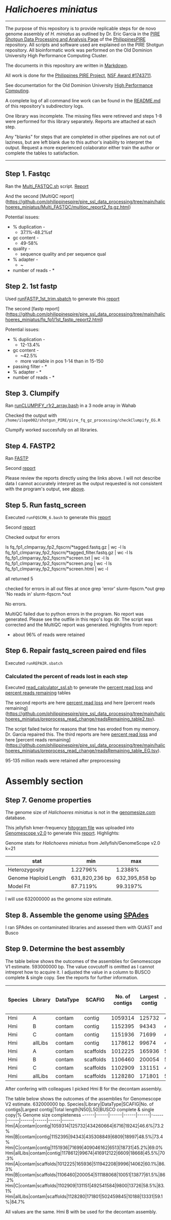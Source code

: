 # *Halichoeres miniatus*
***

The purpose of this repository is to provide replicable steps for de novo genome assembly of *H. miniatus* as outlined by Dr. Eric Garcia in the [PIRE Shotgun Data Processing and Analysis Page](https://github.com/philippinespire/pire_ssl_data_processing) of the [PhilippinesPIRE](https://github.com/philippinespire) repository.  All scripts and software used are explained on the PIRE Shotgun repository.  All bioinformatic work was performed on the Old Dominion University High Performance Computing Cluster.

The documents in this repository are written in [Markdown](https://www.markdownguide.org/basic-syntax/#links).

All work is done for the [Philippines PIRE Project](https://sites.wp.odu.edu/PIRE/), [NSF Award #1743711](https://www.nsf.gov/awardsearch/showAward?AWD_ID=1743711).

See documentation for the Old Dominion University [High Performance Computing](https://www.odu.edu/facultystaff/research/resources/computing/high-performance-computing/user-documentation).

A complete log of all command line work can be found in the [README.md](https://github.com/philippinespire/pire_ssl_data_processing/tree/main/halichoeres_miniatus/logs) of this repository's subdirectory logs.

One library was incomplete.  The missing files were retireved and steps 1-8 were performed for this library separately.  Reports are attached at each step.

<a name="blank"> </a> Any "blanks" for steps that are completed in other pipelines are not out of laziness, but are left blank due to this author's inability to interpret the output.  Request a more experienced colaborator either train the author or complete the tables to satisfaction.
***

## Step 1. Fastqc

Ran the [Multi_FASTQC.sh](https://github.com/philippinespire/pire_fq_gz_processing/blob/main/Multi_FASTQC.sh) script. [Report](https://github.com/philippinespire/pire_ssl_data_processing/tree/main/halichoeres_miniatus/Multi_FASTQC/multiqc_report_fq.gz.html)

And the second [MultiQC report] (https://github.com/philippinespire/pire_ssl_data_processing/tree/main/halichoeres_miniatus/Multi_FASTQC/multiqc_report2_fq.gz.html)

Potential issues:
* % duplication - 
  * 37.1%-48.2%sf
* gc content - 
  * 49-58%
* quality - 
  * sequence quality and per sequence qual 
* % adapter - 
  * ~
* number of reads - 
  * 

## Step 2.  1st fastp

Used [runFASTP_1st_trim.sbatch](https://github.com/philippinespire/pire_fq_gz_processing/blob/main/runFASTP_1st_trim.sbatch) to generate this [report](https://github.com/philippinespire/pire_ssl_data_processing/tree/main/halichoeres_miniatus/fq_fp1/1st_fastp_report.html)

The second [fastp report] (https://github.com/philippinespire/pire_ssl_data_processing/tree/main/halichoeres_miniatus/fq_fp1/1st_fastp_report2.html)


Potential issues:
* % duplication -
  * 12-13.4%
* gc content -
  * ~42.5%
  * more variable in pos 1-14 than in 15-150 
* passing filter -
  * 
* % adapter -
  *
* number of reads -
  *

## Step 3. Clumpify

Ran [runCLUMPIFY_r1r2_array.bash](https://github.com/philippinespire/pire_fq_gz_processing/blob/main/runCLUMPIFY_r1r2_array.bash) in a 3 node array in Wahab

Checked the output with `/home/ilope002/shotgun_PIRE/pire_fq_gz_processing/checkClumpify_EG.R`

Clumpify worked succesfully on all libraries.

## Step 4. FASTP2

Ran [FASTP](https://github.com/philippinespire/pire_ssl_data_processing/tree/main/halichoeres_miniatus/fq_fp1_clmparray_fp2/2nd_fastp_report.html)

Second [report](https://github.com/philippinespire/pire_ssl_data_processing/tree/main/halichoeres_miniatus/fq_fp1_clmparray_fp2/2nd_fastp_report2.html)

Please review the reports directly using the links above.  I will not describe data I cannot accurately interpret as the output requested is not consistent with the program's output, see [above](#blank).

## Step 5. Run fastq_screen

Executed `runFQSCRN_6.bash` to generate this [report](https://github.com/philippinespire/pire_ssl_data_processing/tree/main/halichoeres_miniatus/fq_fp1_clmparray_fp2_fqscrn/fqsrn_report.html)

Second [report](https://github.com/philippinespire/pire_ssl_data_processing/tree/main/halichoeres_miniatus/fq_fp1_clmparray_fp2_fqscrn/fqsrn_report2.html)

Checked output for errors

ls fq_fp1_clmparray_fp2_fqscrn/*tagged.fastq.gz | wc -l
ls fq_fp1_clmparray_fp2_fqscrn/*tagged_filter.fastq.gz | wc -l 
ls fq_fp1_clmparray_fp2_fqscrn/*screen.txt | wc -l
ls fq_fp1_clmparray_fp2_fqscrn/*screen.png | wc -l
ls fq_fp1_clmparray_fp2_fqscrn/*screen.html | wc -l

all returned 5

checked for errors in all out files at once
grep 'error' slurm-fqscrn.*out
grep 'No reads in' slurm-fqscrn.*out

No errors.

MultiQC failed due to python errors in the program.  No report was generated.  Please see the outfile in this repo's logs dir.
The script was corrected and the MultiQC report was generated.
Highlights from report:
* about 96% of reads were retained

## Step 6. Repair fastq_screen paired end files

Executed `runREPAIR.sbatch`

### Calculated the percent of reads lost in each step

Executed [read_calculator_ssl.sh](https://github.com/philippinespire/pire_fq_gz_processing/blob/main/read_calculator_ssl.sh) to generate the [percent read loss](https://github.com/philippinespire/pire_ssl_data_processing/tree/main/halichoeres_miniatus/preprocess_read_change/readLoss_table.tsv) and [percent reads remaining](https://github.com/philippinespire/pire_ssl_data_processing/tree/main/halichoeres_miniatus/preprocess_read_change/readsRemaining_table.tsv) tables

The second reports are here [percent read loss](https://github.com/philippinespire/pire_ssl_data_processing/tree/main/halichoeres_miniatus/preprocess_read_change/readLoss_table2.tsv) and here [percent reads remaining] (https://github.com/philippinespire/pire_ssl_data_processing/tree/main/halichoeres_miniatus/preprocess_read_change/readsRemaining_table2.tsv).

The script failed twice for reasons that time has eroded from my memory.  Dr. Garcia repaired this.
The third reports are here [percent read loss](https://github.com/philippinespire/pire_ssl_data_processing/tree/main/halichoeres_miniatus/preprocess_read_change/readLoss_table_EG.tsv) and here [percent reads remaining] (https://github.com/philippinespire/pire_ssl_data_processing/tree/main/halichoeres_miniatus/preprocess_read_change/readsRemaining_table_EG.tsv).

95-135 million reads were retained after preprocessing

# Assembly section

## Step 7. Genome properties

The genome size of *Halichoeres miniatus* is not in the [genomesize.com](https://www.genomesize.com/) database.

This jellyfish kmer-frequency [hitogram file](https://github.com/philippinespire/pire_ssl_data_processing/tree/main/halichoeres_miniatus/jellyfish_out/Hmi_all_reads.histo) was uploaded into [Genomescope v2.0](http://qb.cshl.edu/genomescope/genomescope2.0/) to generate this [report](http://genomescope.org/genomescope2.0/analysis.php?code=ZiuyUi6puHvBqiz4BSQ1). Highlights:

Genome stats for *Halichoeres miniatus* from Jellyfish/GenomeScope v2.0 k=21

stat|min|max|
------|------|------
Heterozygosity |1.22796% |1.2388%
Genome Haploid Length |631,820,236 bp  |632,395,858 bp
Model Fit |87.7119%  |99.3197%

I will use 632000000 as the genome size estimate.

## Step 8. Assemble the genome using [SPAdes](https://github.com/ablab/spades#sec3.2)

I ran SPAdes on contaminated libraries and assesed them with QUAST and Busco

## Step 9. Determine the best assembly

The table below shows the outcomes of the assemblies for Genomescope V1 estimate. 593000000 bp.  The value covcutoff is omitted as I cannot intrepret how to acquire it. I adjusted the value in a column to BUSCO complete & single copy.  See the reports for further information.

Species|Library|DataType|SCAFIG|No. of contigs|Largest contig|Total length|N50|L50|BUSCO complete & single copy|% Genome size completeness
------|------|------|------|------|------|------|------|------|------|------
Hmi|A|contam|contig|1059314|125732|434260664|6716|19242|46.6%|73.2%
Hmi|B|contam|contig|1152395|94343|435308849|6809|18997|48.5%|73.4%
Hmi|C|contam|contig|1151936|71699|409046162|6513|18731|45.2%|69.0%
Hmi|allLibs|contam|contig|1178612|99674|416912122|6609|18668|45.5%|70.3%
Hmi|A|contam|scaffolds|1012225|165936|511942208|9996|14062|60.1%|86.3%
Hmi|B|contam|scaffolds|1106460|200054|511188068|10051|13877|61.5%|86.2%
Hmi|C|contam|scaffolds|1102909|131151|492541584|9800|13726|58.5%|83.1%
Hmi|allLibs|contam|scaffolds|1128280|171801|502459845|10188|13331|59.1%|84.7%

After confering with colleagues I picked Hmi B for the decontam assembly.

The table below shows the outcomes of the assemblies for Genomescope V2 estimate. 632000000 bp.
Species|Library|DataType|SCAFIG|No. of contigs|Largest contig|Total length|N50|L50|BUSCO complete & single copy|% Genome size completeness
------|------|------|------|------|------|------|------|------|------|------
Hmi|A|contam|contig|1059314|125732|434260664|6716|19242|46.6%|73.2%
Hmi|B|contam|contig|1152395|94343|435308849|6809|18997|48.5%|73.4%
Hmi|C|contam|contig|1151936|71699|409046162|6513|18731|45.2%|69.0%
Hmi|allLibs|contam|contig|1178612|99674|416912122|6609|18668|45.5%|70.3%
Hmi|A|contam|scaffolds|1012225|165936|511942208|9996|14062|60.1%|86.3%
Hmi|B|contam|scaffolds|1106460|200054|511188068|10051|13877|61.5%|86.2%
Hmi|C|contam|scaffolds|1102909|131151|492541584|9800|13726|58.5%|83.1%
Hmi|allLibs|contam|scaffolds|1128280|171801|502459845|10188|13331|59.1%|84.7%

All values are the same.  Hmi B with be used for the decontam assembly.





